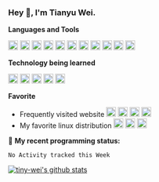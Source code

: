 ### Hey 👋, I'm Tianyu Wei.

**Languages and Tools**  

<code><img height="20" src="https://cdn.jsdelivr.net/npm/simple-icons@5.11.0/icons/html5.svg"></code>
<code><img height="20" src="https://cdn.jsdelivr.net/npm/simple-icons@5.11.0/icons/css3.svg"></code>
<code><img height="20" src="https://cdn.jsdelivr.net/npm/simple-icons@5.11.0/icons/javascript.svg"></code>
<code><img height="20" src="https://cdn.jsdelivr.net/npm/simple-icons@5.11.0/icons/python.svg"></code>
<code><img height="20" src="https://cdn.jsdelivr.net/npm/simple-icons@5.11.0/icons/visualstudiocode.svg"></code>
<code><img height="20" src="https://cdn.jsdelivr.net/npm/simple-icons@5.11.0/icons/pycharm.svg"></code>
<code><img height="20" src="https://cdn.jsdelivr.net/npm/simple-icons@5.11.0/icons/git.svg"></code>
<code><img height="20" src="https://cdn.jsdelivr.net/npm/simple-icons@5.11.0/icons/nginx.svg"></code>
<code><img height="20" src="https://cdn.jsdelivr.net/npm/simple-icons@5.11.0/icons/hexo.svg"></code>
<code><img height="20" src="https://cdn.jsdelivr.net/npm/simple-icons@5.11.0/icons/grafana.svg"></code>
<code><img height="20" src="https://cdn.jsdelivr.net/npm/simple-icons@5.11.0/icons/prometheus.svg"></code>

**Technology being learned**

<code><img height="20" src="https://cdn.jsdelivr.net/npm/simple-icons@5.11.0/icons/linux.svg"></code>
<code><img height="20" src="https://cdn.jsdelivr.net/npm/simple-icons@5.11.0/icons/vim.svg"></code>
<code><img height="20" src="https://cdn.jsdelivr.net/npm/simple-icons@5.11.0/icons/docker.svg"></code>
<code><img height="20" src="https://cdn.jsdelivr.net/npm/simple-icons@5.11.0/icons/curl.svg"></code>
<code><img height="20" src="https://cdn.jsdelivr.net/npm/simple-icons@5.11.0/icons/deno.svg"></code>


**Favorite**
* Frequently visited website
<code><img height="20" src="https://cdn.jsdelivr.net/npm/simple-icons@5.11.0/icons/github.svg"></code>
<code><img height="20" src="https://cdn.jsdelivr.net/npm/simple-icons@5.11.0/icons/google.svg"></code>
<code><img height="20" src="https://cdn.jsdelivr.net/npm/simple-icons@5.11.0/icons/bilibili.svg"></code>
<code><img height="20" src="https://cdn.jsdelivr.net/npm/simple-icons@5.11.0/icons/mdnwebdocs.svg"></code>
* My favorite linux distribution
<code><img height="20" src="https://cdn.jsdelivr.net/npm/simple-icons@5.11.0/icons/debian.svg"></code>
<code><img height="20" src="https://cdn.jsdelivr.net/npm/simple-icons@5.11.0/icons/kalilinux.svg"></code>
<code><img height="20" src="https://cdn.jsdelivr.net/npm/simple-icons@5.11.0/icons/ubuntu.svg"></code>



🤔 **My recent programming status:**
```text
No Activity tracked this Week
```
[![tiny-wei's github stats](https://github-readme-stats.vercel.app/api?username=tiny-wei)](https://github.com/anuraghazra/github-readme-stats)

